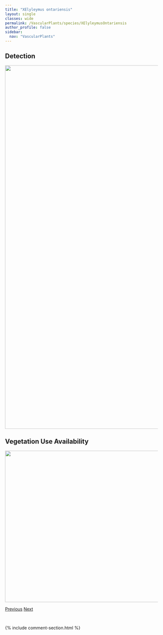 ```yaml
---
title: "XElyleymus ontariensis"
layout: single
classes: wide
permalink: /VascularPlants/species/XElyleymusOntariensis
author_profile: false
sidebar:
  nav: "VascularPlants"
---
```


<h2>Detection</h2>

<a href="https://drive.google.com/uc?export=view&id=1ib894lZjBx-RbIop3IHk7yFhNHUTz4Jy">
<img src="https://drive.google.com/uc?export=view&id=1ib894lZjBx-RbIop3IHk7yFhNHUTz4Jy" height = "1200" width = "800">
</a>


<h2>Vegetation Use Availability</h2>

<a href="https://drive.google.com/uc?export=view&id=1KKdg3ZX54gHjTNJX5qUfZODmD2jvGXhA">
<img src="https://drive.google.com/uc?export=view&id=1KKdg3ZX54gHjTNJX5qUfZODmD2jvGXhA" height = "500" width = "1000">
</a>


<a href="/DevelopmentWebsite/VascularPlants/species/XElyhordeumMacounii" class="pagination--pager" title="X Elyhordeum macounii">Previous</a> <a href="/DevelopmentWebsite/VascularPlants/species/XerophyllumTenax" class="pagination--pager" title="Xerophyllum tenax">Next</a>

<p>&nbsp;</p>

{% include comment-section.html %}
